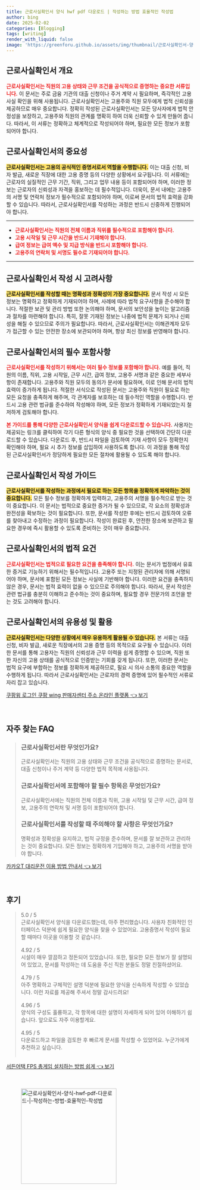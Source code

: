 ```yaml
---
title: 근로사실확인서 양식 hwf pdf 다운로드 | 작성하는 방법 효율적인 작성법
author: bing
date: 2025-02-02
categories: [Blogging]
tags: [writing]
render_with_liquid: false
image: 'https://greenforu.github.io/assets/img/thumbnail/근로사실확인서-양식-hwf-pdf-다운로드-|-작성하는-방법-효율적인-작성법.webp'
---
```



<h2 id='근로사실확인서_개요'>근로사실확인서 개요</h2>

<p><b><span style="color: #ee2323;">근로사실확인서는 직원의 고용 상태와 근무 조건을 공식적으로 증명하는 중요한 서류입니다.</span></b> 이 문서는 주로 금융 기관의 대출 신청이나 주거 계약 시 필요하며, 즉각적인 고용 사실 확인을 위해 사용됩니다. 근로사실확인서는 고용주와 직원 모두에게 법적 신뢰성을 제공하므로 매우 중요합니다. 정확히 작성된 근로사실확인서는 모든 당사자에게 법적 안정성을 보장하고, 고용주와 직원의 관계를 명확히 하여 더욱 신뢰할 수 있게 만들어 줍니다. 따라서, 이 서류는 정확하고 체계적으로 작성되어야 하며, 필요한 모든 정보가 포함되어야 합니다.</p>

<h2 id='근로사실확인서의_중요성'>근로사실확인서의 중요성</h2>

<p><b><span style="background-color: #ffe066;">근로사실확인서는 고용의 공식적인 증명서로서 역할을 수행합니다.</span></b> 이는 대출 신청, 비자 발급, 새로운 직장에 대한 고용 증명 등의 다양한 상황에서 요구됩니다. 이 서류에는 근로자의 실질적인 근무 기간, 직위, 그리고 업무 내용 등이 포함되어야 하며, 이러한 정보는 근로자의 신뢰성과 자격을 홍보하는 데 필수적입니다. 더욱이, 문서 내에는 고용주의 서명 및 연락처 정보가 필수적으로 포함되어야 하며, 이로써 문서의 법적 효력을 강화할 수 있습니다. 따라서, 근로사실확인서를 작성하는 과정은 반드시 신중하게 진행되어야 합니다.</p>

<hr />

<ul>
    <li><b><span style="color: #ee2323;">근로사실확인서는 직원의 전체 이름과 직위를 필수적으로 포함해야 합니다.</span></b></li>
    <li><b><span style="color: #ee2323;">고용 시작일 및 근무 시간을 반드시 기재해야 합니다.</span></b></li>
    <li><b><span style="color: #ee2323;">급여 정보는 급여 액수 및 지급 방식을 반드시 포함해야 합니다.</span></b></li>
    <li><b><span style="color: #ee2323;">고용주의 연락처 및 서명도 필수로 기재되어야 합니다.</span></b></li>
</ul>

<hr />

<h2 id='근로사실확인서_작성시_고려사항'>근로사실확인서 작성 시 고려사항</h2>

<p><b><span style="background-color: #ffe066;">근로사실확인서를 작성할 때는 명확성과 정확성이 가장 중요합니다.</span></b> 문서 작성 시 모든 정보는 명확하고 정확하게 기재되어야 하며, 사례에 따라 법적 요구사항을 준수해야 합니다. 적절한 보관 및 관리 방법 또한 논의해야 하며, 문서의 보안성을 높이는 알고리즘과 절차를 마련해야 합니다. 특히, 잘못 기재된 정보는 나중에 법적 문제가 되거나 신뢰성을 해칠 수 있으므로 주의가 필요합니다. 따라서, 근로사실확인서는 이해관계자 모두가 접근할 수 있는 안전한 장소에 보관되어야 하며, 항상 최신 정보를 반영해야 합니다.</p>

<h2 id='근로사실확인서의_필수_포함사항'>근로사실확인서의 필수 포함사항</h2>

<p><b><span style="color: #ee2323;">근로사실확인서를 작성하기 위해서는 여러 필수 정보를 포함해야 합니다.</span></b> 예를 들어, 직원의 이름, 직위, 고용 시작일, 근무 시간, 급여 정보, 고용주 서명과 같은 중요한 세부사항이 존재합니다. 고용주와 직원 모두의 동의가 문서에 필요하며, 이로 인해 문서의 법적 효력이 증가하게 됩니다. 적절한 서식으로 작성된 문서는 고용주와 직원이 필요로 하는 모든 요청을 충족하게 해주며, 각 관계자를 보호하는 데 필수적인 역할을 수행합니다. 반드시 고용 관련 법규를 준수하여 작성해야 하며, 모든 정보가 정확하게 기재되었는지 철저하게 검토해야 합니다.</p>

<p><b><span style="color: #ee2323;">본 가이드를 통해 다양한 근로사실확인서 양식을 쉽게 다운로드할 수 있습니다.</span></b> 사용자는 제공되는 링크를 클릭하여 각기 다른 형식의 양식 중 필요한 것을 선택하여 간단히 다운로드할 수 있습니다. 다운로드 후, 반드시 파일을 검토하여 기재 사항이 모두 정확한지 확인해야 하며, 필요 시 추가 정보를 삽입하여 사용하도록 합니다. 이 과정을 통해 작성된 근로사실확인서가 정당하게 필요한 모든 절차에 활용될 수 있도록 해야 합니다.</p>

<h2 id='근로사실확인서_작성_가이드'>근로사실확인서 작성 가이드</h2>

<p><b><span style="background-color: #ffe066;">근로사실확인서를 작성하는 과정에서 필요로 하는 모든 항목을 정확하게 파악하는 것이 중요합니다.</span></b> 모든 필수 정보를 정확하게 입력하고, 고용주의 서명을 필수적으로 받는 것이 중요합니다. 이 문서는 법적으로 중요한 증거가 될 수 있으므로, 각 요소의 정확성과 완전성을 확보하는 것이 필요합니다. 또한, 문서를 작성한 후에는 반드시 검토하여 오류를 찾아내고 수정하는 과정이 필요합니다. 작성이 완료된 후, 안전한 장소에 보관하고 필요한 경우에 즉시 활용할 수 있도록 준비하는 것이 매우 중요합니다.</p>

<h2 id='근로사실확인서_법적_요건'>근로사실확인서의 법적 요건</h2>

<p><b><span style="color: #ee2323;">근로사실확인서는 법적으로 필요한 요건을 충족해야 합니다.</span></b> 이는 문서가 법정에서 유효한 증거로 기능하기 위해서는 필수적입니다. 고용주 또는 지정된 관리자에 의해 서명되어야 하며, 문서에 포함된 모든 정보는 사실에 기반해야 합니다. 이러한 요건을 충족하지 않은 경우, 문서는 법적 효력이 없을 수 있으므로 주의해야 합니다. 따라서, 문서 작성은 관련 법규를 충분히 이해하고 준수하는 것이 중요하며, 필요할 경우 전문가의 조언을 받는 것도 고려해야 합니다.</p>

<h2 id='근로사실확인서_유용성_및_활용'>근로사실확인서의 유용성 및 활용</h2>

<p><b><span style="background-color: #ffe066;">근로사실확인서는 다양한 상황에서 매우 유용하게 활용될 수 있습니다.</span></b> 본 서류는 대출 신청, 비자 발급, 새로운 직장에서의 고용 증명 등의 목적으로 요구될 수 있습니다. 이러한 문서를 통해 고용자는 직원의 신뢰성과 근무 이력을 쉽게 증명할 수 있으며, 직원 또한 자신의 고용 상태를 공식적으로 인증받는 기회를 갖게 됩니다. 또한, 이러한 문서는 법적 요구에 부합하는 정보를 정확하게 제공하므로, 필요 시 의사 소통의 중요한 역할을 수행하게 됩니다. 따라서 근로사실확인서는 근로자의 경력 증명에 있어 필수적인 서류로 자리 잡고 있습니다.</p>


<p><a class="click-button" title="쿠팡윙 로그인 쿠팡 wing 판매자센터 주소 온라인 플랫폼" href="https://greenforu.github.io/posts/%EC%BF%A0%ED%8C%A1%EC%9C%99-%EB%A1%9C%EA%B7%B8%EC%9D%B8-%EC%BF%A0%ED%8C%A1-wing-%ED%8C%90%EB%A7%A4%EC%9E%90%EC%84%BC%ED%84%B0-%EC%A3%BC%EC%86%8C-%EC%98%A8%EB%9D%BC%EC%9D%B8-%ED%94%8C%EB%9E%AB%ED%8F%BC/" rel="dofollow">쿠팡윙 로그인 쿠팡 wing 판매자센터 주소 온라인 플랫폼 👈 보기</a></p><br>
<h2 id='자주_찾는_FAQ'>자주 찾는 FAQ</h2>
<div itemscope="" itemtype="https://schema.org/FAQPage"> 
<blockquote> 
<div itemscope="" itemprop="mainEntity" itemtype="https://schema.org/Question"> 
<h3 itemprop="name">근로사실확인서란 무엇인가요?</h3> 
<div itemscope="" itemprop="acceptedAnswer" itemtype="https://schema.org/Answer"> 
<span itemprop="text"> 
<p>근로사실확인서는 직원의 고용 상태와 근무 조건을 공식적으로 증명하는 문서로, 대출 신청이나 주거 계약 등 다양한 법적 목적에 사용됩니다.</p> 
</span> 
</div> 
</div> 

<div itemscope="" itemprop="mainEntity" itemtype="https://schema.org/Question"> 
<h3 itemprop="name">근로사실확인서에 포함해야 할 필수 항목은 무엇인가요?</h3> 
<div itemscope="" itemprop="acceptedAnswer" itemtype="https://schema.org/Answer"> 
<span itemprop="text"> 
<p>근로사실확인서에는 직원의 전체 이름과 직위, 고용 시작일 및 근무 시간, 급여 정보, 고용주의 연락처 및 서명 등이 포함되어야 합니다.</p> 
</span> 
</div> 
</div> 

<div itemscope="" itemprop="mainEntity" itemtype="https://schema.org/Question"> 
<h3 itemprop="name">근로사실확인서를 작성할 때 주의해야 할 사항은 무엇인가요?</h3> 
<div itemscope="" itemprop="acceptedAnswer" itemtype="https://schema.org/Answer"> 
<span itemprop="text"> 
<p>명확성과 정확성을 유지하고, 법적 규정을 준수하며, 문서를 잘 보관하고 관리하는 것이 중요합니다. 모든 정보는 정확하게 기입해야 하고, 고용주의 서명을 받아야 합니다.</p> 
</span> 
</div> 
</div> 
</blockquote> 
</div>
<p><a class="click-button" title="카카오T 대리운전 이용 방법 안내서" href="https://greenforu.github.io/posts/%EC%B9%B4%EC%B9%B4%EC%98%A4T-%EB%8C%80%EB%A6%AC%EC%9A%B4%EC%A0%84-%EC%9D%B4%EC%9A%A9-%EB%B0%A9%EB%B2%95-%EC%95%88%EB%82%B4%EC%84%9C/" rel="dofollow">카카오T 대리운전 이용 방법 안내서 👈 보기</a></p><br>
<h2 id='후기'>후기</h2>
<div itemscope itemtype="https://schema.org/Product">
  <blockquote>
  <div itemprop="review" itemscope itemtype="https://schema.org/Review">
      <div itemprop="reviewRating" itemscope itemtype="https://schema.org/Rating"> <span itemprop="ratingValue">5.0</span> / <span itemprop="bestRating">5</span> </div>
      <span itemprop="reviewBody">근로사실확인서 양식을 다운로드했는데, 아주 편리했습니다. 사용자 친화적인 인터페이스 덕분에 쉽게 필요한 양식을 찾을 수 있었어요. 고용증명서 작성이 필요할 때마다 이곳을 이용할 것 같습니다.</span>
  </div>
  <br>
  <div itemprop="review" itemscope itemtype="https://schema.org/Review">
      <div itemprop="reviewRating" itemscope itemtype="https://schema.org/Rating"> <span itemprop="ratingValue">4.92</span> / <span itemprop="bestRating">5</span> </div>
      <span itemprop="reviewBody">시설이 매우 깔끔하고 정돈되어 있었습니다. 또한, 필요한 모든 정보가 잘 설명되어 있었고, 문서를 작성하는 데 도움을 주신 직원 분들도 정말 친절하셨어요.</span>
  </div>
  <br>
  <div itemprop="review" itemscope itemtype="https://schema.org/Review">
      <div itemprop="reviewRating" itemscope itemtype="https://schema.org/Rating"> <span itemprop="ratingValue">4.79</span> / <span itemprop="bestRating">5</span> </div>
      <span itemprop="reviewBody">아주 명확하고 구체적인 설명 덕분에 필요한 양식을 신속하게 작성할 수 있었습니다. 이런 자료를 제공해 주셔서 정말 감사드려요!</span>
  </div>
  <br>
  <div itemprop="review" itemscope itemtype="https://schema.org/Review">
      <div itemprop="reviewRating" itemscope itemtype="https://schema.org/Rating"> <span itemprop="ratingValue">4.96</span> / <span itemprop="bestRating">5</span> </div>
      <span itemprop="reviewBody">양식의 구성도 훌륭하고, 각 항목에 대한 설명이 자세하게 되어 있어 이해하기 쉽습니다. 앞으로도 자주 이용할게요.</span>
  </div>
  <br>
  <div itemprop="review" itemscope itemtype="https://schema.org/Review">
      <div itemprop="reviewRating" itemscope itemtype="https://schema.org/Rating"> <span itemprop="ratingValue">4.95</span> / <span itemprop="bestRating">5</span> </div>
      <span itemprop="reviewBody">다운로드하고 파일을 검토한 후 빠르게 문서를 작성할 수 있었어요. 누군가에게 추천하고 싶습니다.</span>
  </div>
  <br>
  </blockquote>
</div>
<p><a class="click-button" title="서든어택 FPS 총게임 설치하는 방법 쉽게" href="https://greenforu.github.io/posts/%EC%84%9C%EB%93%A0%EC%96%B4%ED%83%9D-FPS-%EC%B4%9D%EA%B2%8C%EC%9E%84-%EC%84%A4%EC%B9%98%ED%95%98%EB%8A%94-%EB%B0%A9%EB%B2%95-%EC%89%BD%EA%B2%8C/" rel="dofollow">서든어택 FPS 총게임 설치하는 방법 쉽게 👈 보기</a></p><br>
<figure class="image"><img src="https://greenforu.github.io/assets/img/thumbnail/근로사실확인서-양식-hwf-pdf-다운로드-|-작성하는-방법-효율적인-작성법.webp" alt="근로사실확인서-양식-hwf-pdf-다운로드-|-작성하는-방법-효율적인-작성법" width="256" height="256"></figure>
